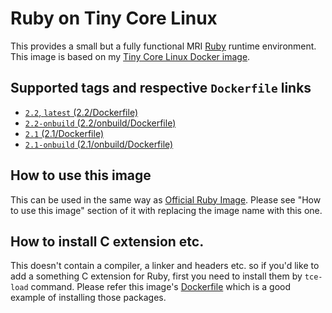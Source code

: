 Ruby on Tiny Core Linux
=======================

This provides a small but a fully functional MRI [Ruby](https://www.ruby-lang.org/) runtime environment. This image is based on my [Tiny Core Linux Docker image](https://registry.hub.docker.com/u/tatsushid/tinycore/).

## Supported tags and respective `Dockerfile` links

- [`2.2`, `latest` (2.2/Dockerfile)][Latest Dockerfile]
- [`2.2-onbuild` (2.2/onbuild/Dockerfile)](https://github.com/tatsushid/docker-tinycore-ruby/blob/master/2.2/onbuild/Dockerfile)
- [`2.1` (2.1/Dockerfile)](https://github.com/tatsushid/docker-tinycore-ruby/blob/master/2.1/Dockerfile)
- [`2.1-onbuild` (2.1/onbuild/Dockerfile)](https://github.com/tatsushid/docker-tinycore-ruby/blob/master/2.1/onbuild/Dockerfile)

## How to use this image

This can be used in the same way as [Official Ruby Image](https://registry.hub.docker.com/_/ruby/). Please see "How to use this image" section of it with replacing the image name with this one.

## How to install C extension etc.

This doesn't contain a compiler, a linker and headers etc. so if you'd like to add a something C extension for Ruby, first you need to install them by `tce-load` command. Please refer this image's [Dockerfile][Latest Dockerfile] which is a good example of installing those packages.

[Latest Dockerfile]: https://github.com/tatsushid/docker-tinycore-ruby/blob/master/2.2/Dockerfile

